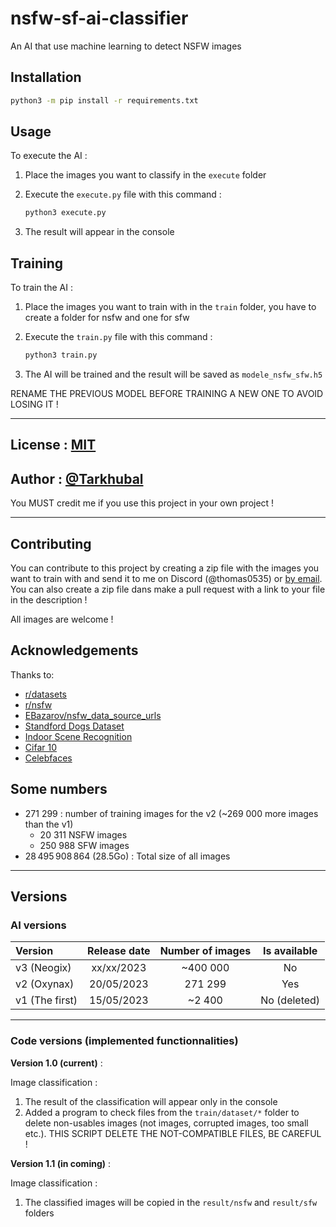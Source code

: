 # nsfw-sf-ai-classifier

An AI that use machine learning to detect NSFW images

## Installation

```bash
python3 -m pip install -r requirements.txt
```

## Usage

To execute the AI :

1. Place the images you want to classify in the `execute` folder
2. Execute the `execute.py` file with this command :

    ```bash
    python3 execute.py
    ```

3. The result will appear in the console

## Training

To train the AI :

1. Place the images you want to train with in the `train` folder, you have to create a folder for nsfw and one for sfw
2. Execute the `train.py` file with this command :

    ```bash
    python3 train.py
    ```

3. The AI will be trained and the result will be saved as `modele_nsfw_sfw.h5`

RENAME THE PREVIOUS MODEL BEFORE TRAINING A NEW ONE TO AVOID LOSING IT !

---

## License : [MIT](https://choosealicense.com/licenses/mit/)

## Author : [@Tarkhubal](https://www.github.com/Tarkhubal)

You MUST credit me if you use this project in your own project !

---

## Contributing

You can contribute to this project by creating a zip file with the images you want to train with and send it to me on Discord (@thomas0535) or [by email](mailto:thb5309@gmail.com). You can also create a zip file dans make a pull request with a link to your file in the description !

All images are welcome !

## Acknowledgements

Thanks to:

- [r/datasets](https://www.reddit.com/r/datasets/)
- [r/nsfw](https://www.reddit.com/r/nsfw/)
- [EBazarov/nsfw_data_source_urls](https://github.com/EBazarov/nsfw_data_source_urls)
- [Standford Dogs Dataset](http://vision.stanford.edu/aditya86/ImageNetDogs/)
- [Indoor Scene Recognition](http://web.mit.edu/torralba/www/indoor.html)
- [Cifar 10](https://www.cs.toronto.edu/~kriz/cifar.html)
- [Celebfaces](http://mmlab.ie.cuhk.edu.hk/projects/CelebA.html)

## Some numbers

- 271 299 : number of training images for the v2 (~269 000 more images than the v1)
  - 20 311 NSFW images
  - 250 988 SFW images
- 28 495 908 864 (28.5Go) : Total size of all images

---

## Versions

### AI versions

| Version        | Release date | Number of images | Is available |
| :---           |    :----:    |      :----:      |    :----:    |
| v3 (Neogix)    | xx/xx/2023   | ~400 000         | No           |
| v2 (Oxynax)    | 20/05/2023   | 271 299          | Yes          |
| v1 (The first) | 15/05/2023   | ~2 400           | No (deleted) |

---

### Code versions (implemented functionnalities)

**Version 1.0 (current)** :

Image classification :

  1. The result of the classification will appear only in the console
  2. Added a program to check files from the `train/dataset/*` folder to delete non-usables images (not images, corrupted images, too small etc.). THIS SCRIPT DELETE THE NOT-COMPATIBLE FILES, BE CAREFUL !

**Version 1.1 (in coming)** :

Image classification :

  1. The classified images will be copied in the `result/nsfw` and `result/sfw` folders
